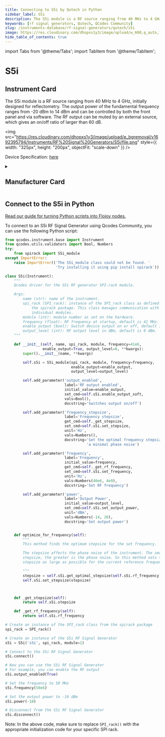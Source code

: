 ```yaml
---
title: Connecting to S5i by Qutech in Python
sidebar_label: S5i
description: The S5i module is a RF source ranging from 40 MHz to 4 GHz, initially designed for reflectometry. The output power of the fundamental frequency ranges from -20 dBm to 14 dBm and can be controlled by both the front panel and via software. The RF output can be muted by an external source, which gives an on/off ratio of larger than 60 dB.
keywords: [rf signal generators, Qutech, QCodes Community]
slug: /instruments-database/rf-signal-generators/qutech/s5i
image: https://res.cloudinary.com/dhopxs1y3/image/upload/w_600,q_auto,f_auto/e_bgremoval/v1692395794/Instruments/RF%20Signal%20Generators/S5i/file.jpg
hide_table_of_contents: true
---
```


import Tabs from '@theme/Tabs';
import TabItem from '@theme/TabItem';

# S5i

## Instrument Card

<div className="flex">

<div>

The S5i module is a RF source ranging from 40 MHz to 4 GHz, initially designed for reflectometry. The output power of the fundamental frequency ranges from -20 dBm to 14 dBm and can be controlled by both the front panel and via software. The RF output can be muted by an external source, which gives an on/off ratio of larger than 60 dB.

</div>

<img src="https://res.cloudinary.com/dhopxs1y3/image/upload/e_bgremoval/v1692395794/Instruments/RF%20Signal%20Generators/S5i/file.png" style={{ width: "325px", height: "200px", objectFit: "scale-down" }} />

</div>

<div className="flex text-center">

<p>Device Specification: <a target="\_blank" href="/instruments-database/all-instruments/">here</a></p>

</div>

<details style={{ marginTop: "15px"}}>
<summary><h2>Manufacturer Card</h2></summary>

<img src="https://res.cloudinary.com/dhopxs1y3/image/upload/v1692806156/Instruments/Vendor%20Logos/QuTech.png" style={{ width: "100%", height: "170px",objectFit: "scale-down" }} />

At QuTech, we work on a radically new technology with world-changing potential. Our mission: to develop scalable prototypes of a quantum computer and an inherently safe quantum internet, based on the fundamental laws of quantum mechanics.

<ul>
  <li>Headquarters: CJ Delft, Netherlands</li>
  <li>Yearly Revenue (millions, USD): 41.3</li>
  <li>Vendor Website: <a href="https://qutech.nl/">here</a></li>
</ul>
</details>

## Connect to the S5i in Python

[Read our guide for turning Python scripts into Flojoy nodes.](https://docs.flojoy.ai/custom-nodes/creating-custom-node/)
<Tabs>
<TabItem value="QCodes Community" label="QCodes Community">

To connect to an S5i RF Signal Generator using Qcodes Community, you can use the following Python script:

```python
from qcodes.instrument.base import Instrument
from qcodes.utils.validators import Bool, Numbers
try:
    from spirack import S5i_module
except ImportError:
    raise ImportError(('The S5i_module class could not be found. '
                       'Try installing it using pip install spirack'))

class S5i(Instrument):
    """
    Qcodes driver for the S5i RF generator SPI-rack module.

    Args:
        name (str): name of the instrument.
        spi_rack (SPI_rack): instance of the SPI_rack class as defined in
            the spirack package. This class manages communication with the
            individual modules.
        module (int): module number as set on the hardware.
        frequency (float): RF frequency at startup, default is 41 MHz.
        enable_output (bool): Switch device output on or off, default is True.
        output_level (int): RF output level in dBm, default is 0 dBm.
    """

    def __init__(self, name, spi_rack, module, frequency=41e6,
                 enable_output=True, output_level=0, **kwargs):
        super().__init__(name, **kwargs)

        self.s5i = S5i_module(spi_rack, module, frequency=frequency,
                              enable_output=enable_output,
                              output_level=output_level)

        self.add_parameter('output_enabled',
                           label='RF output enabled',
                           initial_value=enable_output,
                           set_cmd=self.s5i.enable_output_soft,
                           vals=Bool(),
                           docstring='Switches output on/off')

        self.add_parameter('frequency_stepsize',
                           label='Frequency stepsize',
                           get_cmd=self._get_stepsize,
                           set_cmd=self.s5i.set_stepsize,
                           unit='Hz',
                           vals=Numbers(),
                           docstring='Set the optimal frequency stepsize for '
                                     'a minimal phase noise')

        self.add_parameter('frequency',
                           label='Frequency',
                           initial_value=frequency,
                           get_cmd=self._get_rf_frequency,
                           set_cmd=self.s5i.set_frequency,
                           unit='Hz',
                           vals=Numbers(40e6, 4e9),
                           docstring='Set RF frequency')

        self.add_parameter('power',
                           label='Output Power',
                           initial_value=output_level,
                           set_cmd=self.s5i.set_output_power,
                           unit='dBm',
                           vals=Numbers(-14, 20),
                           docstring='Set output power')


    def optimize_for_frequency(self):
        """
        This method finds the optimum stepsize for the set frequency.

        The stepsize affects the phase noise of the instrument. The smaller the
        stepsize, the greater is the phase noise. So this method sets the
        stepsize as large as possible for the current reference frequency.

        """
        stepsize = self.s5i.get_optimal_stepsize(self.s5i.rf_frequency)
        self.s5i.set_stepsize(stepsize)



    def _get_stepsize(self):
        return self.s5i.stepsize

    def _get_rf_frequency(self):
        return self.s5i.rf_frequency

# Create an instance of the SPI_rack class from the spirack package
spi_rack = SPI_rack()

# Create an instance of the S5i RF Signal Generator
s5i = S5i('s5i', spi_rack, module=1)

# Connect to the S5i RF Signal Generator
s5i.connect()

# Now you can use the S5i RF Signal Generator
# For example, you can enable the RF output
s5i.output_enabled(True)

# Set the frequency to 50 MHz
s5i.frequency(50e6)

# Set the output power to -10 dBm
s5i.power(-10)

# Disconnect from the S5i RF Signal Generator
s5i.disconnect()
```

Note: In the above code, make sure to replace `SPI_rack()` with the appropriate initialization code for your specific SPI rack.

</TabItem>
</Tabs>